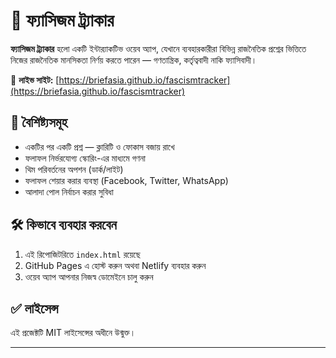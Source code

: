 # 🧭 ফ্যাসিজম ট্র্যাকার

**ফ্যাসিজম ট্র্যাকার** হলো একটি ইন্টার‌্যাকটিভ ওয়েব অ্যাপ, যেখানে ব্যবহারকারীরা বিভিন্ন রাজনৈতিক প্রশ্নের ভিত্তিতে নিজের রাজনৈতিক মানসিকতা নির্ণয় করতে পারেন — গণতান্ত্রিক, কর্তৃত্ববাদী নাকি ফ্যাসিবাদী।

🔗 **লাইভ সাইট:** [https://briefasia.github.io/fascismtracker](https://briefasia.github.io/fascismtracker)

## 🎯 বৈশিষ্ট্যসমূহ
- একটির পর একটি প্রশ্ন — ক্লারিটি ও ফোকাস বজায় রাখে
- ফলাফল নির্ভরযোগ্য স্কোরিং-এর মাধ্যমে গণনা
- থিম পরিবর্তনের অপশন (ডার্ক/লাইট)
- ফলাফল শেয়ার করার ব্যবস্থা (Facebook, Twitter, WhatsApp)
- আলাদা পোল নির্বাচন করার সুবিধা

## 🛠️ কিভাবে ব্যবহার করবেন
1. এই রিপোজিটরিতে `index.html` রয়েছে
2. GitHub Pages এ হোস্ট করুন অথবা Netlify ব্যবহার করুন
3. ওয়েব অ্যাপ আপনার নিজস্ব ডোমেইনে চালু করুন

## ✅ লাইসেন্স
এই প্রজেক্টটি MIT লাইসেন্সের অধীনে উন্মুক্ত।

---
